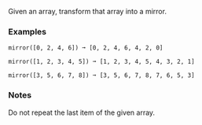 Given an array, transform that array into a mirror.


### Examples ###
    mirror([0, 2, 4, 6]) ➞ [0, 2, 4, 6, 4, 2, 0]

    mirror([1, 2, 3, 4, 5]) ➞ [1, 2, 3, 4, 5, 4, 3, 2, 1]

    mirror([3, 5, 6, 7, 8]) ➞ [3, 5, 6, 7, 8, 7, 6, 5, 3]


### Notes ###
Do not repeat the last item of the given array.